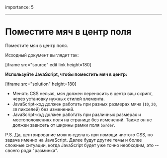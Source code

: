 importance: 5

---

# Поместите мяч в центр поля

Поместите мяч в центр поля.

Исходный документ выглядит так:

[iframe src="source" edit link height=180]

**Используйте JavaScript, чтобы поместить мяч в центр:**

[iframe src="solution" height=180]

- Менять CSS нельзя, мяч должен переносить в центр ваш скрипт, через установку нужных стилей элемента.
- JavaScript-код должен работать при разных размерах мяча (`10`, `20`, `30` пикселей) без изменений.
- JavaScript-код должен работать при различных размерах и местоположениях поля на странице без изменений. Также он не должен зависеть от ширины рамки поля `border`.

P.S. Да, центрирование можно сделать при помощи чистого CSS, но задача именно на JavaScript. Далее будут другие темы и более сложные ситуации, когда JavaScript будет уже точно необходим, это -- своего рода "разминка".
